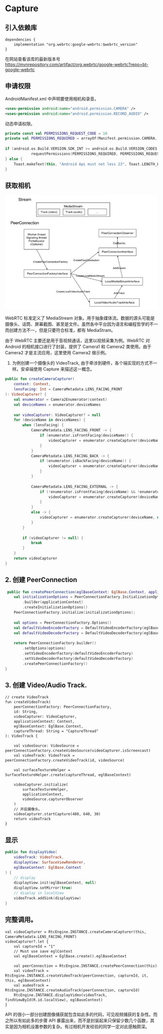 # Capture

## 引入依赖库

```
dependencies {
    implementation "org.webrtc:google-webrtc:$webrtc_version"
}
```
在网站查看该库的最新版本号 https://mvnrepository.com/artifact/org.webrtc/google-webrtc?repo=bt-google-webrtc

## 申请权限

AndroidManifest.xml 中声明要使用相机和录音。

```xml
<uses-permission android:name="android.permission.CAMERA" />
<uses-permission android:name="android.permission.RECORD_AUDIO" />
```

动态申请权限。

```kotlin
private const val PERMISSIONS_REQUEST_CODE = 10
private val PERMISSIONS_REQUIRED = arrayOf(Manifest.permission.CAMERA, Manifest.permission.RECORD_AUDIO)

if (android.os.Build.VERSION.SDK_INT >= android.os.Build.VERSION_CODES.M) {
            requestPermissions(PERMISSIONS_REQUIRED, PERMISSIONS_REQUEST_CODE)
} else {
    Toast.makeText(this, "Android Api must not less 23", Toast.LENGTH_LONG).show()
}

```

## 获取相机

![](images/WebRTCNativeAPIsDocument.png)


WebRTC 标准定义了 MediaStream 对象。用于抽象媒体流。数据的源头可能是摄像头、话筒、屏幕截图、甚至是文件。虽然各中平台因为语言和编程哲学的不一而创建方法不一，但是只要符合标准，都有 MediaStram。 


由于 WebRTC 主要还是用于音视频通话，这里以视频采集为例。WebRTC 对 Android 的相机接口进行了封装，提供了 Camera1 和 Camera2 类使用。由于 Camera2 才是主流应用，这里使用 Camera2 做示例。

1. 为例创建一个摄像头的 VideoTrack, 由于牵涉到硬件，各个端实现的方式不一样。安卓端使用 Capture 来描述这一概念。

```kotlin
public fun createCameraCapturer(
    context: Context,
    lensFacing: Int = CameraMetadata.LENS_FACING_FRONT
): VideoCapturer? {
    val enumerator = Camera2Enumerator(context)
    val deviceNames = enumerator.deviceNames

    var videoCapturer: VideoCapturer? = null
    for (deviceName in deviceNames) {
        when (lensFacing) {
            CameraMetadata.LENS_FACING_FRONT -> {
                if (enumerator.isFrontFacing(deviceName)) {
                    videoCapturer = enumerator.createCapturer(deviceName, null)
                }
            }
            CameraMetadata.LENS_FACING_BACK -> {
                if (enumerator.isBackFacing(deviceName)) {
                    videoCapturer = enumerator.createCapturer(deviceName, null)
                }
            }

            CameraMetadata.LENS_FACING_EXTERNAL -> {
                if (!enumerator.isFrontFacing(deviceName) && !enumerator.isBackFacing(deviceName)) {
                    videoCapturer = enumerator.createCapturer(deviceName, null)
                }
            }
            else -> {
                videoCapturer = enumerator.createCapturer(deviceName, null)
            }
        }

        if (videoCapturer != null) {
            break
        }
    }
    return videoCapturer
}
```

## 2. 创建 PeerConnection

```kotlin
 public fun createPeerConnection(eglBaseContext: EglBase.Context, applicationContext: Context): PeerConnectionFactory {
    val initializationOptions = PeerConnectionFactory.InitializationOptions
        .builder(applicationContext)
        .createInitializationOptions()
    PeerConnectionFactory.initialize(initializationOptions);

    val options = PeerConnectionFactory.Options()
    val defaultVideoEncoderFactory = DefaultVideoEncoderFactory(eglBaseContext, true, true)
    val defaultVideoDecoderFactory = DefaultVideoDecoderFactory(eglBaseContext)

    return PeerConnectionFactory.builder()
        .setOptions(options)
        .setVideoEncoderFactory(defaultVideoEncoderFactory)
        .setVideoDecoderFactory(defaultVideoDecoderFactory)
        .createPeerConnectionFactory()
}
```

## 3. 创建 Video/Audio Track.

```
// create VideoTrack
fun createVideoTrack(
    peerConnectionFactory: PeerConnectionFactory,
    id: String,
    videoCapturer: VideoCapturer,
    applicationContext: Context,
    eglBaseContext: EglBase.Context,
    captureThread: String = "CaptureThread"
): VideoTrack {

    val videoSource: VideoSource = peerConnectionFactory.createVideoSource(videoCapturer.isScreencast)
    val videoTrack: VideoTrack = peerConnectionFactory.createVideoTrack(id, videoSource)

    val surfaceTextureHelper = SurfaceTextureHelper.create(captureThread, eglBaseContext)

    videoCapturer.initialize(
        surfaceTextureHelper,
        applicationContext,
        videoSource.capturerObserver
    )
    // 开启摄像头。
    videoCapturer.startCapture(480, 640, 30)
    return videoTrack
}
```

## 显示

```kotlin
public fun displayVideo(
    videoTrack: VideoTrack,
    displayView: SurfaceViewRenderer,
    eglBaseContext: EglBase.Context
) {
    // display
    displayView.init(eglBaseContext, null)
    displayView.setMirror(true)
    // display in localView
    videoTrack.addSink(displayView)
}
```

## 完整调用。

```
val videoCapturer = RtcEngine.INSTANCE.createCameraCapturer(this, CameraMetadata.LENS_FACING_FRONT)
videoCapturer?.let {
    val captureId = "1"
    // Must use save eglContext
    val eglBaseContext = EglBase.create().eglBaseContext

    val peerConnection = RtcEngine.INSTANCE.createPeerConnection(this)
    val videoTrack = RtcEngine.INSTANCE.createVideoTrack(peerConnection, captureId, it, this, eglBaseContext)
    val audeoTrack = RtcEngine.INSTANCE.createAudioTrack(peerConnection, captureId)
    RtcEngine.INSTANCE.displayVideo(videoTrack, findViewById(R.id.localView), eglBaseContext)
}
```

API 的很小一部分创建图像捕获就包含如此多的代码，可见视频捕获的复杂性。而之所以有如此多的步骤 API 暴露出来，而不是封装起来只保留少数几个函数，其实是因为相机设置参数的复杂。有过相机开发经验的同学一定对此感触颇深。
